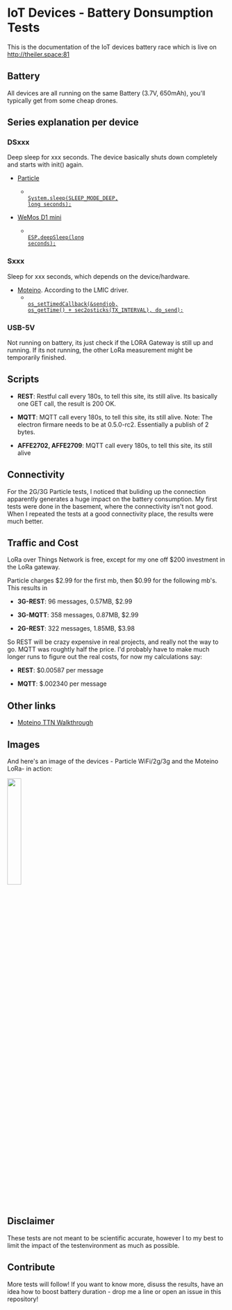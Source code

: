 # IoT Devices - Battery Donsumption Tests

This is the documentation of the IoT devices battery race which is live on http://theiler.space:81

## Battery

All devices are all running on the same Battery (3.7V, 650mAh), you'll typically get from some cheap drones. 

## Series explanation per device

### DSxxx

Deep sleep for xxx seconds. The device basically shuts down completely and starts with init() again.

* [Particle](https://www.particle.io/)
	- <code class="language-html" data-lang="c"><span class="nt"> <a href="https://docs.particle.io/reference/firmware/electron/#sleep-sleep-">System.sleep(SLEEP_MODE_DEEP, long seconds);</a> </span></code>

* [WeMos D1 mini](http://www.wemos.cc/Products/d1_mini.html)
	- <code class="language-html" data-lang="c"><span class="nt"> <a href="https://www.sparkfun.com/news/1842">ESP.deepSleep(long seconds);</a> </span></code>

### Sxxx

Sleep for xxx seconds, which depends on the device/hardware.

* [Moteino](http://lowpowerlab.com/moteino/). According to the LMIC driver.
	- <code class="language-html" data-lang="c"><span class="nt"> <a href="https://github.com/matthijskooijman/arduino-lmic/blob/master/examples/ttn/ttn.ino">os_setTimedCallback(&sendjob, os_getTime() + sec2osticks(TX_INTERVAL), do_send);</a> </span></code> 

### USB-5V

Not running on battery, its just check if the LORA Gateway is still up and running. If its not running, the other LoRa measurement might be temporarily finished.

## Scripts

* **REST**: Restful call every 180s, to tell this site, its still alive. Its basically one GET call, the result is 200 OK.

* **MQTT**: MQTT call every 180s, to tell this site, its still alive. Note: The electron firmare needs to be at 0.5.0-rc2. Essentially a publish of 2 bytes.

* **AFFE2702, AFFE2709**: MQTT call every 180s, to tell this site, its still alive

## Connectivity

For the 2G/3G Particle tests, I noticed that buliding up the connection apparently generates a huge impact on the battery consumption. My first tests were done in the basement, where the connectivity isn't not good. When I repeated the tests at a good connectivity place, the results were much better.

## Traffic and Cost

LoRa over Things Network is free, except for my one off $200 investment in the LoRa gateway.

Particle charges $2.99 for the first mb, then $0.99 for the following mb's. This results in

* **3G-REST**: 96 messages, 0.57MB, $2.99

* **3G-MQTT**: 358 messages, 0.87MB, $2.99

* **2G-REST**: 322 messages, 1.85MB, $3.98

So REST will be crazy expensive in real projects, and really not the way to go. MQTT was roughtly half the price. I'd probably have to make much longer runs to figure out the real costs, for now my calculations say: 

* **REST**: $0.00587 per message

* **MQTT**: $.002340 per message

## Other links

* [Moteino TTN Walkthrough](https://github.com/lukastheiler/ttn_monteino)

## Images
And here's an image of the devices - Particle WiFi/2g/3g and the Moteino LoRa- in action:

<a href="battery_showdown.png" target="blank">
  <img href="https://github.com/lukastheiler/IoT-devices-battery-test/raw/master/public/battery_showdown.png" src="https://github.com/lukastheiler/IoT-devices-battery-test/raw/master/public/battery_showdown.png" width="25%">
</a>

## Disclaimer
These tests are not meant to be scientific accurate, however I to my best to limit the impact of the testenvironment as much as possible.

## Contribute

More tests will follow! If you want to know more, disuss the results, have an idea how to boost battery duration - drop me a line or open an issue in this repository! 
